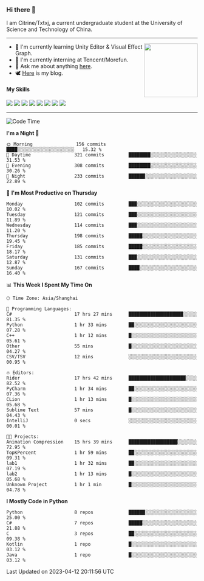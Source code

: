 ### Hi there 👋

I am Citrine/Txtxj, a current undergraduate student at the University of Science and Technology of China.

---

<img align="right" height="141" src="https://github-readme-stats.vercel.app/api?username=txtxj&theme=tokyonight&show_icons=true&count_private=true">

- 🌱 I'm currently learning Unity Editor & Visual Effect Graph.
- 🐶 I'm currently interning at Tencent/Morefun.
- 💬 Ask me about anything [here](https://github.com/txtxj/txtxj/issues).
- 🕊️ [Here](https://txtxj.top) is my blog.

#### My Skills

![](https://img.shields.io/badge/C%23-239120?logo=csharp&logoColor=fff)
![](https://img.shields.io/badge/Unity-000000?logo=unity&logoColor=fff)
![](https://img.shields.io/badge/Python-3e74a2?logo=python&logoColor=fff)
![](https://img.shields.io/badge/C++-65318e?logo=cplusplus&logoColor=fff)
![](https://img.shields.io/badge/C-5654a2?logo=c&logoColor=fff)
![](https://img.shields.io/badge/Blender-f5792a?logo=blender&logoColor=fff)
![](https://img.shields.io/badge/OpenJDK-ffffff?logo=openjdk&logoColor=000)
![](https://img.shields.io/badge/SQL-cc2927?logo=microsoftsqlserver&logoColor=fff)

---

<!--START_SECTION:waka-->
![Code Time](http://img.shields.io/badge/Code%20Time-780%20hrs%2056%20mins-blue)

**I'm a Night 🦉** 

```text
🌞 Morning                156 commits         ████░░░░░░░░░░░░░░░░░░░░░   15.32 % 
🌆 Daytime                321 commits         ████████░░░░░░░░░░░░░░░░░   31.53 % 
🌃 Evening                308 commits         ████████░░░░░░░░░░░░░░░░░   30.26 % 
🌙 Night                  233 commits         ██████░░░░░░░░░░░░░░░░░░░   22.89 % 
```
📅 **I'm Most Productive on Thursday** 

```text
Monday                   102 commits         ███░░░░░░░░░░░░░░░░░░░░░░   10.02 % 
Tuesday                  121 commits         ███░░░░░░░░░░░░░░░░░░░░░░   11.89 % 
Wednesday                114 commits         ███░░░░░░░░░░░░░░░░░░░░░░   11.20 % 
Thursday                 198 commits         █████░░░░░░░░░░░░░░░░░░░░   19.45 % 
Friday                   185 commits         █████░░░░░░░░░░░░░░░░░░░░   18.17 % 
Saturday                 131 commits         ███░░░░░░░░░░░░░░░░░░░░░░   12.87 % 
Sunday                   167 commits         ████░░░░░░░░░░░░░░░░░░░░░   16.40 % 
```


📊 **This Week I Spent My Time On** 

```text
🕑︎ Time Zone: Asia/Shanghai

💬 Programming Languages: 
C#                       17 hrs 27 mins      ████████████████████░░░░░   81.35 % 
Python                   1 hr 33 mins        ██░░░░░░░░░░░░░░░░░░░░░░░   07.28 % 
C++                      1 hr 12 mins        █░░░░░░░░░░░░░░░░░░░░░░░░   05.61 % 
Other                    55 mins             █░░░░░░░░░░░░░░░░░░░░░░░░   04.27 % 
CSV/TSV                  12 mins             ░░░░░░░░░░░░░░░░░░░░░░░░░   00.95 % 

🔥 Editors: 
Rider                    17 hrs 42 mins      █████████████████████░░░░   82.52 % 
PyCharm                  1 hr 34 mins        ██░░░░░░░░░░░░░░░░░░░░░░░   07.36 % 
CLion                    1 hr 13 mins        █░░░░░░░░░░░░░░░░░░░░░░░░   05.68 % 
Sublime Text             57 mins             █░░░░░░░░░░░░░░░░░░░░░░░░   04.43 % 
IntelliJ                 0 secs              ░░░░░░░░░░░░░░░░░░░░░░░░░   00.01 % 

🐱‍💻 Projects: 
Animation Compression    15 hrs 39 mins      ██████████████████░░░░░░░   72.95 % 
TopKPercent              1 hr 59 mins        ██░░░░░░░░░░░░░░░░░░░░░░░   09.31 % 
lab1                     1 hr 32 mins        ██░░░░░░░░░░░░░░░░░░░░░░░   07.19 % 
lab2                     1 hr 13 mins        █░░░░░░░░░░░░░░░░░░░░░░░░   05.68 % 
Unknown Project          1 hr 1 min          █░░░░░░░░░░░░░░░░░░░░░░░░   04.78 % 
```

**I Mostly Code in Python** 

```text
Python                   8 repos             ██████░░░░░░░░░░░░░░░░░░░   25.00 % 
C#                       7 repos             █████░░░░░░░░░░░░░░░░░░░░   21.88 % 
C                        3 repos             ██░░░░░░░░░░░░░░░░░░░░░░░   09.38 % 
Kotlin                   1 repo              █░░░░░░░░░░░░░░░░░░░░░░░░   03.12 % 
Java                     1 repo              █░░░░░░░░░░░░░░░░░░░░░░░░   03.12 % 
```




 Last Updated on 2023-04-12 20:11:56 UTC
<!--END_SECTION:waka-->
